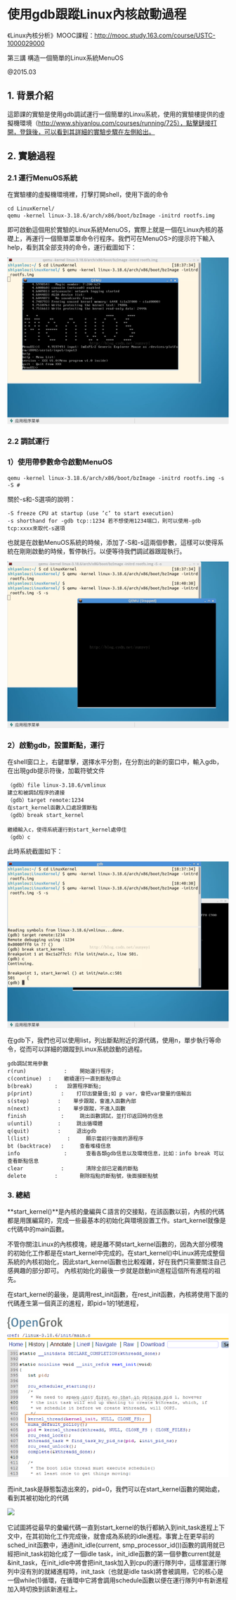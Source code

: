# 使用gdb跟蹤Linux內核啟動過程

《Linux內核分析》MOOC課程：http://mooc.study.163.com/course/USTC-1000029000

第三講 構造一個簡單的Linux系統MenuOS

@2015.03

## 1. 背景介紹

這節課的實驗是使用gdb調試運行一個簡單的Linxu系統，使用的實驗樓提供的虛擬機環境（http://www.shiyanlou.com/courses/running/725），點擊鏈接打開，登錄後，可以看到其詳細的實驗步驟在左側給出。


## 2. 實驗過程

### 2.1 運行MenuOS系統

在實驗樓的虛擬機環境裡，打擊打開shell，使用下面的命令
```
cd LinuxKernel/
qemu -kernel linux-3.18.6/arch/x86/boot/bzImage -initrd rootfs.img
```
即可啟動這個用於實驗的Linux系統MenuOS，實際上就是一個在Linux內核的基礎上，再運行一個簡單菜單命令行程序。我們可在MenuOS>的提示符下輸入help，看到其全部支持的命令，運行截圖如下：

![](./images/20150321184307391.png)


### 2.2 調試運行
### 1）使用帶參數命令啟動MenuOS
```
qemu -kernel linux-3.18.6/arch/x86/boot/bzImage -initrd rootfs.img -s -S #
```

關於-s和-S選項的說明：
```
-S freeze CPU at startup (use ’c’ to start execution)
-s shorthand for -gdb tcp::1234 若不想使用1234端口，則可以使用-gdb tcp:xxxx來取代-s選項
```

也就是在啟動MenuOS系統的時候，添加了-S和-s這兩個參數，這樣可以使得系統在剛剛啟動的時候，暫停執行。以便等待我們調試器跟蹤執行。

![](./images/20150321185212813.png)

### 2）啟動gdb，設置斷點，運行

在shell窗口上，右鍵單擊，選擇水平分割，在分割出的新的窗口中，輸入gdb，在出現gdb提示符後，加載符號文件
```
（gdb）file linux-3.18.6/vmlinux
建立和被調試程序的連接
（gdb）target remote:1234
在start_kernel函數入口處設置斷點
（gdb）break start_kernel

繼續輸入c，使得系統運行到start_kernel處停住
（gdb）c
```

此時系統截圖如下：

![](./images/20150321190522972.png)

在gdb下，我們也可以使用list，列出斷點附近的源代碼，使用n，單步執行等命令，從而可以詳細的跟蹤到Linux系統啟動的過程。
```
gdb調試常用參數
r(run)            :    開始運行程序;
c(continue)  :    繼續運行一直到斷點停止
b(break)       :   設置程序斷點;
p(print)         :    打印出變量值;如 p var，會把var變量的值輸出
s(step)         :    單步跟蹤，會進入函數內部
n(next)         :    單步跟蹤，不進入函數
finish           :     跳出函數調試，並打印返回時的信息
u(until)        :     跳出循環體
q(quit)         :     退出gdb
l(list)            :     顯示當前行後面的源程序
bt (backtrace)   :     查看堆棧信息
info              :      查看各類gdb信息以及環境信息，比如：info break 可以查看斷點信息
clear            :       清除全部已定義的斷點
delete         :       刪除指點的斷點號，後面接斷點號
```
### 3. 總結


**start_kernel()**是內核的彙編與Ｃ語言的交接點，在該函數以前，內核的代碼都是用匯編寫的，完成一些最基本的初始化與環境設置工作。start_kernel就像是c代碼中的main函數。

不管你關注Linux的內核模塊，總是離不開start_kernel函數的，因為大部分模塊的初始化工作都是在start_kernel中完成的。在start_kernel()中Linux將完成整個系統的內核初始化，因此start_kernel函數也比較複雜，好在我們只需要關注自己感興趣的部分即可。
內核初始化的最後一步就是啟動init進程這個所有進程的祖先。

在start_kernel的最後，是調用rest_init函數，在rest_init函數，內核將使用下面的代碼產生第一個真正的進程，即pid=1的1號進程，

![](./images/20150321193234807.png)


而init_task是靜態製造出來的，pid=0，我們可以在start_kernel函數的開始處，看到其被初始化的代碼

![](./image/20150321194010407.png)

它試圖將從最早的彙編代碼一直到start_kernel的執行都納入到init_task進程上下文中，在其初始化工作完成後，就會成為系統的idle進程。事實上在更早前的sched_init函數中，通過init_idle(current, smp_processor_id())函數的調用就已經把init_task初始化成了一個idle task，init_idle函數的第一個參數current就是&init_task，在init_idle中將會把init_task加入到cpu的運行隊列中，這樣當運行隊列中沒有別的就緒進程時，init_task（也就是idle task)將會被調用，它的核心是一個while(1)循環，在循環中它將會調用schedule函數以便在運行隊列中有新進程加入時切換到該新進程上。
